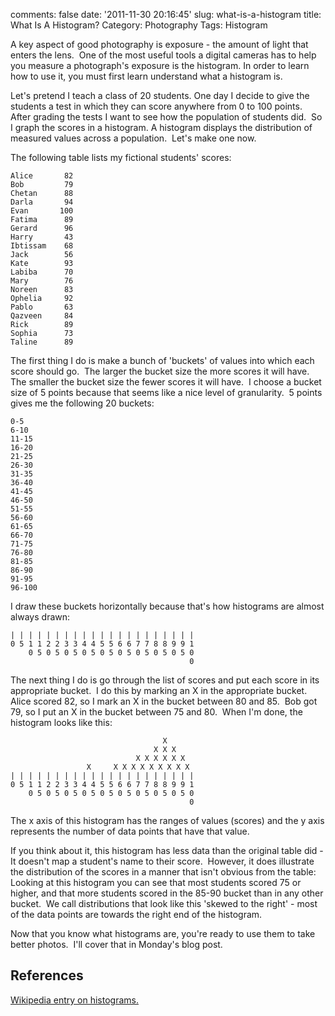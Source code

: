 comments: false
date: '2011-11-30 20:16:45'
slug: what-is-a-histogram
title: What Is A Histogram?
Category: Photography
Tags: Histogram

A key aspect of good photography is exposure - the amount of light that enters
the lens.  One of the most useful tools a digital cameras has to help you
measure a photograph's exposure is the histogram. In order to learn how to use
it, you must first learn understand what a histogram is.

Let's pretend I teach a class of 20 students. One day I decide to give the
students a test in which they can score anywhere from 0 to 100 points.  After
grading the tests I want to see how the population of students did.  So I
graph the scores in a histogram. A histogram displays the distribution of
measured values across a population.  Let's make one now.
<!-- more -->

The following table lists my fictional students' scores:

    
    
    Alice       82
    Bob         79
    Chetan      88
    Darla       94
    Evan       100
    Fatima      89
    Gerard      96
    Harry       43
    Ibtissam    68
    Jack        56
    Kate        93
    Labiba      70
    Mary        76
    Noreen      83
    Ophelia     92
    Pablo       63
    Qazveen     84
    Rick        89
    Sophia      73
    Taline      89
    

  
The first thing I do is make a bunch of 'buckets' of values into which each
score should go.  The larger the bucket size the more scores it will have.
The smaller the bucket size the fewer scores it will have.  I choose a bucket
size of 5 points because that seems like a nice level of granularity.  5
points gives me the following 20 buckets:

    
    
    0-5
    6-10
    11-15
    16-20
    21-25
    26-30
    31-35
    36-40
    41-45
    46-50
    51-55
    56-60
    61-65
    66-70
    71-75
    76-80
    81-85
    86-90
    91-95
    96-100
    

  
I draw these buckets horizontally because that's how histograms are almost
always drawn:

    
    
    | | | | | | | | | | | | | | | | | | | | |
    0 5 1 1 2 2 3 3 4 4 5 5 6 6 7 7 8 8 9 9 1
        0 5 0 5 0 5 0 5 0 5 0 5 0 5 0 5 0 5 0
                                            0
    

  
The next thing I do is go through the list of scores and put each score in its
appropriate bucket.  I do this by marking an X in the appropriate bucket.
Alice scored 82, so I mark an X in the bucket between 80 and 85.  Bob got 79,
so I put an X in the bucket between 75 and 80.  When I'm done, the histogram
looks like this:

    
    
                                      X
                                    X X X
                                X X X X X X
                     X     X X X X X X X X X
    | | | | | | | | | | | | | | | | | | | | |
    0 5 1 1 2 2 3 3 4 4 5 5 6 6 7 7 8 8 9 9 1
        0 5 0 5 0 5 0 5 0 5 0 5 0 5 0 5 0 5 0
                                            0
    

  
The x axis of this histogram has the ranges of values (scores) and the y axis
represents the number of data points that have that value.

If you think about it, this histogram has less data than the original table
did - It doesn't map a student's name to their score.  However, it does
illustrate the distribution of the scores in a manner that isn't obvious from
the table: Looking at this histogram you can see that most students scored 75
or higher, and that more students scored in the 85-90 bucket than in any other
bucket.  We call distributions that look like this 'skewed to the right' -
most of the data points are towards the right end of the histogram.

Now that you know what histograms are, you're ready to use them to take better
photos.  I'll cover that in Monday's blog post.

## References

[Wikipedia entry on histograms.](http://en.wikipedia.org/wiki/Histogram)
